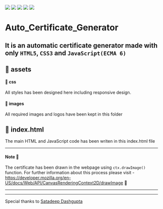 ![](https://img.shields.io/badge/html5-used-bee5ed?colorA=f7d2a8&colorB=b52d2d&style=for-the-badge&logo=html5)
![](https://img.shields.io/badge/css3-used_in_designing-bee5ed?colorA=70a8c4&colorB=007396&style=for-the-badge&logo=css3)
![](https://img.shields.io/badge/ecma6-used-bee5ed?colorA=487d3e&colorB=b0c92e&style=for-the-badge&logo=javascript)
![](https://img.shields.io/badge/visual_studio_code-1.48.2-181717?colorA=ae36d6&style=for-the-badge&logo=visual-studio-code)
![](https://img.shields.io/badge/github-hosting-181717?colorA=181717&colorB=125e59&style=for-the-badge&logo=github)
# Auto_Certificate_Generator
It is an automatic certificate generator made with only ```HTML5```, ```CSS3``` and ```JavaScript(ECMA 6)```
---


## :small_red_triangle: assets
#### :small_blue_diamond: css
All styles has been designed here including responsive design.
#### :small_blue_diamond: images
All required images and logos have been kept in this folder
## :small_red_triangle: index.html
The main HTML and JavaScript code has been writen in this index.html file


---
#### Note :memo:
The certificate has been drawn in the webpage using ```ctx.drawImage()``` function. For further information about this process please visit - <br>
https://developer.mozilla.org/en-US/docs/Web/API/CanvasRenderingContext2D/drawImage :link:


----
----
Special thanks to [Satadeep Dashgupta](https://github.com/satadeep3927)
